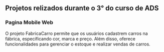 ## Projetos relizados durante o 3° do curso de ADS

### Pagina Mobile Web
O projeto FabricaCarro permite que os usuários cadastrem carros na fábrica, especificando cor, marca e preço. Além disso, oferece funcionalidades para gerenciar o estoque e realizar vendas de carros.

